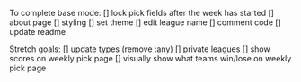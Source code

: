 To complete base mode:
    [] lock pick fields after the week has started
    [] about page
    [] styling
        [] set theme
    [] edit league name
    [] comment code
    [] update readme

Stretch goals:
    [] update types (remove :any)
    [] private leagues
    [] show scores on weekly pick page
    [] visually show what teams win/lose on weekly pick page